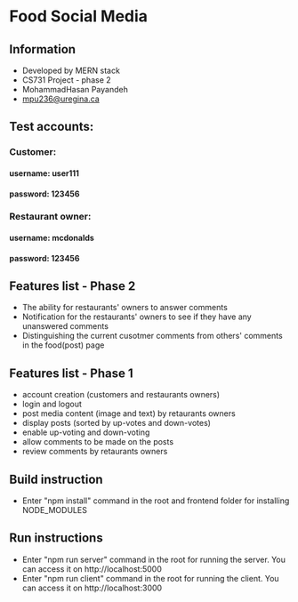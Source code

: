 # Food Social Media

## Information
- Developed by MERN stack
- CS731 Project - phase 2
- MohammadHasan Payandeh
- mpu236@uregina.ca

## Test accounts:
### Customer:
#### username: user111
#### password: 123456
### Restaurant owner:
#### username: mcdonalds
#### password: 123456

## Features list - Phase 2
- The ability for restaurants' owners to answer comments
- Notification for the restaurants' owners to see if they have any unanswered comments
- Distinguishing the current cusotmer comments from others' comments in the food(post) page

## Features list - Phase 1
- account creation (customers and restaurants owners)
- login and logout
- post media content (image and text) by retaurants owners
- display posts (sorted by up-votes and down-votes)
- enable up-voting and down-voting
- allow comments to be made on the posts
- review comments by retaurants owners

## Build instruction
- Enter "npm install" command in the root and frontend folder for installing NODE_MODULES

## Run instructions
- Enter "npm run server" command in the root for running the server. You can access it on http://localhost:5000 
- Enter "npm run client" command in the root for running the client. You can access it on http://localhost:3000 

